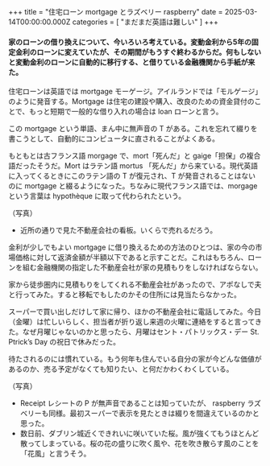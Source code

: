 +++
title = "住宅ローン mortgage とラズベリー raspberry"
date = 2025-03-14T00:00:00.000Z
categories = [ "まだまだ英語は難しい" ]
+++

#### 家のローンの借り換えについて、今いろいろ考えている。変動金利から5年の固定金利のローンに変えていたが、その期間がもうすぐ終わるからだ。何もしないと変動金利のローンに自動的に移行する、と借りている金融機関から手紙が来た。

<!--more-->

住宅ローンは英語では mortgage モーゲージ。アイルランドでは「モルゲージ」のように発音する。Mortgage は住宅の建設や購入、改良のための資金貸付のことで、もっと短期で一般的な借り入れの場合は loan ローンと言う。

この mortgage という単語、まん中に無声音の T がある。これを忘れて綴りを書こうとして、自動的にコンピュータに直されることがよくある。 

もともとは古フランス語 morgage で、mort「死んだ」と gaige「担保」の複合語だったそうだ。Mort はラテン語 mortus 「死んだ」から来ている。現代英語に入ってくるときにこのラテン語の T が復元され、T が発音されることはないのに mortgage と綴るようになった。ちなみに現代フランス語では、morgage という言葉は hypothèque に取って代わられたという。

（写真）

* 近所の通りで見た不動産会社の看板。いくらで売れるだろう。

金利が少しでもよい mortgage に借り換えるための方法のひとつは、家の今の市場価格に対して返済金額が半額以下であると示すことだ。これはもちろん、ローンを組む金融機関の指定した不動産会社が家の見積もりをしなければならない。

家から徒歩圏内に見積もりをしてくれる不動産会社があったので、アポなしで夫と行ってみた。すると移転でもしたのかその住所には見当たらなかった。

スーパーで買い出しだけして家に帰り、ほかの不動産会社に電話してみた。今日（金曜）は忙しいらしく、担当者が折り返し来週の火曜に連絡をすると言ってきた。なぜ月曜じゃないのかと思ったら、月曜はセント・パトリックス・デー St. Ptrick’s Day の祝日で休みだった。

待たされるのには慣れている。もう何年も住んでいる自分の家が今どんな価値があるのか、売る予定がなくても知りたい、と何だかわくわくしている。

（写真）

* Receipt レシートの P が無声音であることは知っていたが、 raspberry ラズベリーも同様。最初スーパーで表示を見たときは綴りを間違えているのかと思った。
* 数日前、ダブリン城近くできれいに咲いていた桜。風が強くてもうほとんど散ってしまっている。桜の花の盛りに吹く風や、花を吹き散らす風のことを「花風」と言うそう。
